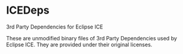 # ICEDeps
3rd Party Dependencies for Eclipse ICE

These are unmodified binary files of 3rd Party Dependencies used by Eclipse ICE. They are provided under their original licenses.
